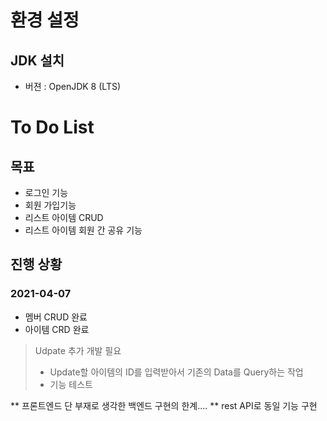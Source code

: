 # 환경 설정
## JDK 설치 
* 버젼 : OpenJDK 8 (LTS)

# To Do List

## 목표
* 로그인 기능
* 회원 가입기능
* 리스트 아이템 CRUD
* 리스트 아이템 회원 간 공유 기능

## 진행 상황
### 2021-04-07
* 멤버 CRUD 완료
* 아이템 CRD 완료
> Udpate 추가 개발 필요
> + Update할 아이템의 ID를 입력받아서 기존의 Data를 Query하는 작업
> + 기능 테스트
 
** 프론트엔드 단 부재로 생각한 백엔드 구현의 한계....
** rest API로 동일 기능 구현 